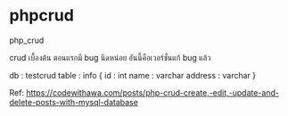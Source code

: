 # phpcrud
php_crud

crud เบื้องต้น ตอนแรกมี bug นิดหน่อย อันนี้คือเวอร์ชั่นแก้ bug แล้ว


db : testcrud
table : info 
{
  id : int
  name : varchar
  address : varchar
}


Ref:
https://codewithawa.com/posts/php-crud-create,-edit,-update-and-delete-posts-with-mysql-database
